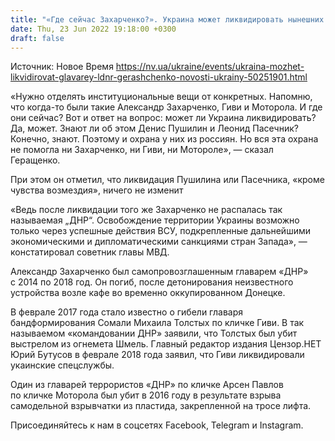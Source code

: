 ```yaml
---
title: "«Где сейчас Захарченко?». Украина может ликвидировать нынешних главарей «ЛДНР», но это ничего не изменит — Геращенко"
date: Thu, 23 Jun 2022 19:18:00 +0300
draft: false
---
```

Источник: Новое Время https://nv.ua/ukraine/events/ukraina-mozhet-likvidirovat-glavarey-ldnr-gerashchenko-novosti-ukrainy-50251901.html


«Нужно отделять институциональные вещи от конкретных. Напомню, что когда-то были такие Александр Захарченко, Гиви и Моторола. И где они сейчас? Вот и ответ на вопрос: может ли Украина ликвидировать? Да, может. Знают ли об этом Денис Пушилин и Леонид Пасечник? Конечно, знают. Поэтому и охрана у них из россиян. Но вся эта охрана не помогла ни Захарченко, ни Гиви, ни Мотороле», — сказал Геращенко.

При этом он отметил, что ликвидация Пушилина или Пасечника, «кроме чувства возмездия», ничего не изменит

«Ведь после ликвидации того же Захарченко не распалась так называемая „ДНР“. Освобождение территории Украины возможно только через успешные действия ВСУ, подкрепленные дальнейшими экономическими и дипломатическими санкциями стран Запада», — констатировал советник главы МВД.

Александр Захарченко был самопровозглашенным главарем «ДНР» с 2014 по 2018 год. Он погиб, после детонирования неизвестного устройства возле кафе во временно оккупированном Донецке.

В феврале 2017 года стало известно о гибели главаря бандформирования Сомали Михаила Толстых по кличке Гиви. В так называемом «командовании ДНР» заявили, что Толстых был убит выстрелом из огнемета Шмель. Главный редактор издания Цензор.НЕТ Юрий Бутусов в феврале 2018 года заявил, что Гиви ликвидировали укаинские спецслужбы.

Один из главарей террористов «ДНР» по кличке Арсен Павлов по кличке Моторола был убит в 2016 году в результате взрыва самодельной взрывчатки из пластида, закрепленной на тросе лифта.

Присоединяйтесь к нам в соцсетях Facebook, Telegram и Instagram.
